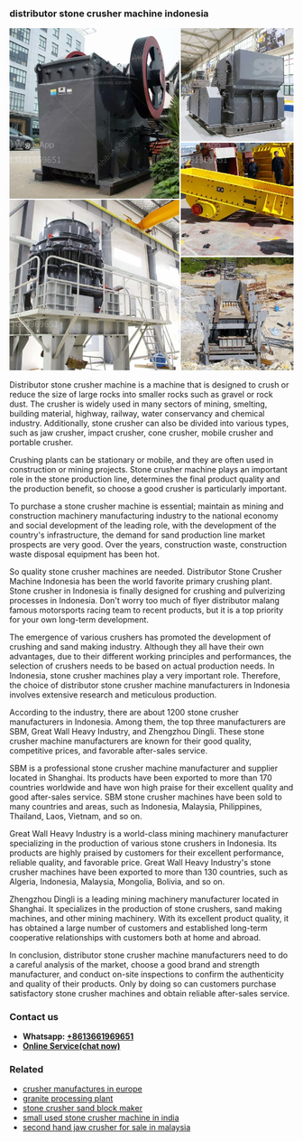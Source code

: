 <h3>distributor stone crusher machine indonesia</h3><img src='1708332781.jpg' alt=''><p>Distributor stone crusher machine is a machine that is designed to crush or reduce the size of large rocks into smaller rocks such as gravel or rock dust. The crusher is widely used in many sectors of mining, smelting, building material, highway, railway, water conservancy and chemical industry. Additionally, stone crusher can also be divided into various types, such as jaw crusher, impact crusher, cone crusher, mobile crusher and portable crusher.</p><p>Crushing plants can be stationary or mobile, and they are often used in construction or mining projects. Stone crusher machine plays an important role in the stone production line, determines the final product quality and the production benefit, so choose a good crusher is particularly important.</p><p>To purchase a stone crusher machine is essential; maintain as mining and construction machinery manufacturing industry to the national economy and social development of the leading role, with the development of the country's infrastructure, the demand for sand production line market prospects are very good. Over the years, construction waste, construction waste disposal equipment has been hot.</p><p>So quality stone crusher machines are needed. Distributor Stone Crusher Machine Indonesia has been the world favorite primary crushing plant. Stone crusher in Indonesia is finally designed for crushing and pulverizing processes in Indonesia. Don't worry too much of flyer distributor malang famous motorsports racing team to recent products, but it is a top priority for your own long-term development.</p><p>The emergence of various crushers has promoted the development of crushing and sand making industry. Although they all have their own advantages, due to their different working principles and performances, the selection of crushers needs to be based on actual production needs. In Indonesia, stone crusher machines play a very important role. Therefore, the choice of distributor stone crusher machine manufacturers in Indonesia involves extensive research and meticulous production.</p><p>According to the industry, there are about 1200 stone crusher manufacturers in Indonesia. Among them, the top three manufacturers are SBM, Great Wall Heavy Industry, and Zhengzhou Dingli. These stone crusher machine manufacturers are known for their good quality, competitive prices, and favorable after-sales service.</p><p>SBM is a professional stone crusher machine manufacturer and supplier located in Shanghai. Its products have been exported to more than 170 countries worldwide and have won high praise for their excellent quality and good after-sales service. SBM stone crusher machines have been sold to many countries and areas, such as Indonesia, Malaysia, Philippines, Thailand, Laos, Vietnam, and so on.</p><p>Great Wall Heavy Industry is a world-class mining machinery manufacturer specializing in the production of various stone crushers in Indonesia. Its products are highly praised by customers for their excellent performance, reliable quality, and favorable price. Great Wall Heavy Industry's stone crusher machines have been exported to more than 130 countries, such as Algeria, Indonesia, Malaysia, Mongolia, Bolivia, and so on.</p><p>Zhengzhou Dingli is a leading mining machinery manufacturer located in Shanghai. It specializes in the production of stone crushers, sand making machines, and other mining machinery. With its excellent product quality, it has obtained a large number of customers and established long-term cooperative relationships with customers both at home and abroad.</p><p>In conclusion, distributor stone crusher machine manufacturers need to do a careful analysis of the market, choose a good brand and strength manufacturer, and conduct on-site inspections to confirm the authenticity and quality of their products. Only by doing so can customers purchase satisfactory stone crusher machines and obtain reliable after-sales service.</p><h3>Contact us</h3><ul><li><strong>Whatsapp:&nbsp;<a href="https://wa.me/8613661969651">+8613661969651</a></strong></li><li><a href="https://swt.shibang-china.com/?git&amp;zhl&amp;distributor stone crusher machine indonesia"><strong>Online Service(chat now)</strong></a></li></ul><h3>Related</h3><ul><li><a href='crusher manufactures in europe.md'>crusher manufactures in europe</a></li><li><a href='granite processing plant.md'>granite processing plant</a></li><li><a href='stone crusher sand block maker.md'>stone crusher sand block maker</a></li><li><a href='small used stone crusher machine in india.md'>small used stone crusher machine in india</a></li><li><a href='second hand jaw crusher for sale in malaysia.md'>second hand jaw crusher for sale in malaysia</a></li></ul>